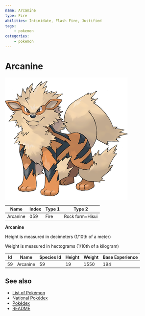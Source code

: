 ```yaml
---
name: Arcanine
type: Fire
abilities: Intimidate, Flash Fire, Justified
tags:
    - pokemon
categories:
    - pokemon
---
```


# Arcanine


![Arcanine](images/059.png)

| **Name** | **Index** | **Type 1** | **Type 2** |
|----|----|----|----|
| Arcanine | 059 | Fire | Rock form=Hisui  |

**Arcanine** 


Height is measured in decimeters (1/10th of a meter)

Weight is measured in hectograms (1/10th of a kilogram)

| **Id** | **Name** | **Species Id** | **Height** | **Weight** | **Base Experience** |
|--------|----------|----------------|------------|------------|---------------------|
| 59 | Arcanine | 59 | 19 | 1550 | 194 |


## See also

- [List of Pokémon](../pokemon.md)
- [National Pokédex](../national_pokedex.md)
- [Pokédex](../pokedex.md)
- [README](../README.md)
